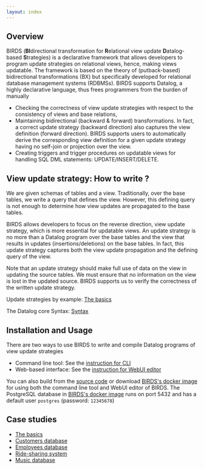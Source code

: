 ```yaml
---
layout: index
---
```


## Overview

BIRDS (**BI**directional transformation for **R**elational view update **D**atalog-based **S**trategies) is a declarative framework that allows developers to program update strategies on relational views, hence, making views updatable. 
The framework is based on the theory of (putback-based) bidirectional transformations (BX) but specifically developed for relational database management systems (RDBMSs).
BIRDS supports Datalog, a highly declarative language, thus frees programmers from the burden of manually

* Checking the correctness of view update strategies with respect to the consistency of views and base relations,
* Maintaining bidirectional (backward & forward) transformations. In fact, a correct update strategy (backward direction) also captures the view definition (forward direction). BIRDS supports users to automatically derive the corresponding view definition for a given update strategy having no self-join or projection over the view.
* Creating triggers and trigger procedures on updatable views for handling SQL DML statements: UPDATE/INSERT/DELETE.

## View update strategy: How to write ?
We are given schemas of tables and a view. Traditionally, over the base tables, we write a query that defines the view. However, this defining query is not enough to determine how view updates are propagated to the base tables.

BIRDS allows developers to focus on the reverse direction, view update strategy, which is more essential for updatable views. An update strategy is no more than a Datalog program over the base tables and the view that results in updates (insertions/deletions) on the base tables. In fact, this update strategy captures both the view update propagation and the defining query of the view. 

Note that an update strategy should make full use of data on the view in updating the source tables. We must ensure that no information on the view is lost in the updated source.
BIRDS supports us to verify the correctness of the written update strategy.

Update strategies by example: [The basics](basic-tutorial.html)

The Datalog core Syntax: [Syntax](syntax.html)

## Installation and Usage

There are two ways to use BIRDS to write and compile Datalog programs of view update strategies
    
* Command line tool: See the [instruction for CLI](cli-installation.html)
* Web-based interface: See the [instruction for WebUI editor](webui-installation.html)

You can also build from the [source code](https://github.com/dangtv/BIRDS) or download [BIRDS's docker image](https://hub.docker.com/r/dangtv/birds) for using both the command line tool and WebUI editor of BIRDS. The PostgreSQL database in [BIRDS's docker image](https://hub.docker.com/r/dangtv/birds) runs on port 5432 and has a default user `postgres` (password: `12345678`)

## Case studies

* [The basics](basic-tutorial.html)
* [Customers database](customer.html)
* [Employees database](employee.html)
* [Ride-sharing system](ridesharing-tutorial.html)
* [Music database](music-tutorial.html)


